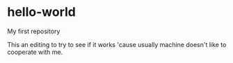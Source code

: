 # hello-world
My first repository

This an editing to try to see if it works 'cause usually machine doesn't like to cooperate with me.
